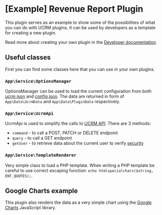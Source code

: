 # [Example] Revenue Report Plugin

This plugin serves as an example to show some of the possibilities of what you can do with UCRM plugins. It can be used by developers as a template for creating a new plugin.

Read more about creating your own plugin in the [Developer documentation](../../master/docs/index.md).

## Useful classes

First you can find some classes here that you can use in your own plugins.

### `App\Service\OptionsManager`

OptionsManager can be used to load the current configuration from both [ucrm.json](../../docs/file-structure.md#ucrmjson) and [config.json](../../docs/file-structure.md#dataconfigjson). The data are returned in form of `App\Data\UcrmData` and `App\Data\PluginData` respectively.

### `App\Service\UcrmApi`

UcrmApi is used to simplify the calls to [UCRM API](https://ucrm.docs.apiary.io). There are 3 methods:

- `command` - to call a POST, PATCH or DELETE endpoint
- `query` - to call a GET endpoint
- `getUser` - to retrieve data about the current user to verify [security](../../docs/security.md)

### `App\Service\TemplateRenderer`

Very simple class to load a PHP template. When writing a PHP template be careful to use correct escaping function: `echo htmlspecialchars($string, ENT_QUOTES);`.

## Google Charts example

This plugin also renders the data as a very simple chart using the [Google Charts](https://developers.google.com/chart/) JavaScript library.
